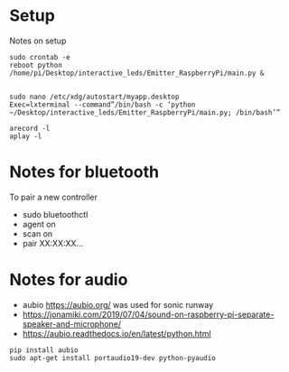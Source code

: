 # Setup

Notes on setup

```
sudo crontab -e
reboot python /home/pi/Desktop/interactive_leds/Emitter_RaspberryPi/main.py &


sudo nano /etc/xdg/autostart/myapp.desktop
Exec=lxterminal --command”/bin/bash -c ‘python ~/Desktop/interactive_leds/Emitter_RaspberryPi/main.py; /bin/bash’”

arecord -l
aplay -l
```

# Notes for bluetooth

To pair a new controller
* sudo bluetoothctl
* agent on
* scan on
* pair XX:XX:XX...

# Notes for audio

* aubio https://aubio.org/ was used for sonic runway
* https://jonamiki.com/2019/07/04/sound-on-raspberry-pi-separate-speaker-and-microphone/
* https://aubio.readthedocs.io/en/latest/python.html

```
pip install aubio
sudo apt-get install portaudio19-dev python-pyaudio
```